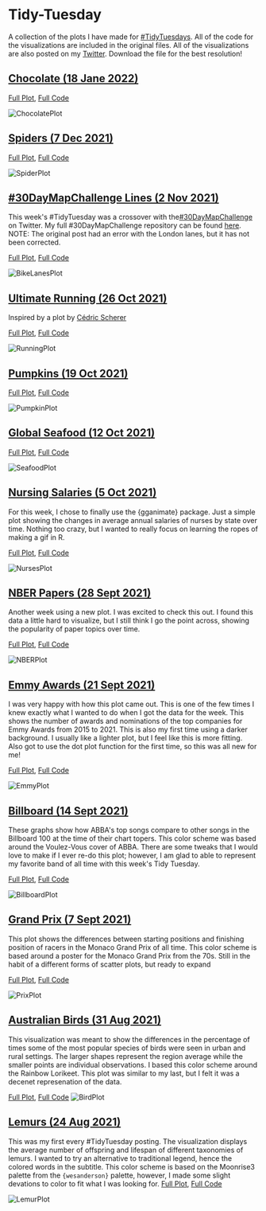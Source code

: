 # Tidy-Tuesday
A collection of the plots I have made for [#TidyTuesdays](https://github.com/rfordatascience/tidytuesday). All of the code for the visualizations are included in the original files. All of the visualizations are also posted on my [Twitter](https://twitter.com/BlakeRobMills). Download the file for the best resolution!

## [Chocolate (18 Jane 2022)](https://twitter.com/BlakeRobMills/status/1483827489331945480)

[Full Plot](https://raw.githubusercontent.com/BlakeRMills/TidyTuesday/main/2022/Chocolate%20(18%20Jan%202022)/Chocolate.png), [Full Code](https://github.com/BlakeRMills/TidyTuesday/blob/main/2022/Chocolate%20(18%20Jan%202022)/Chocolate%20(18%20Jan%202022).R)

![ChocolatePlot](https://raw.githubusercontent.com/BlakeRMills/TidyTuesday/main/2022/Chocolate%20(18%20Jan%202022)/Chocolate.png)



## [Spiders (7 Dec 2021)](https://twitter.com/BlakeRobMills/status/1468402777336565760)

[Full Plot](https://raw.githubusercontent.com/BlakeRMills/TidyTuesday/main/2021/Spiders%20(7%20Dec%202021)/Spiders.png), [Full Code](https://github.com/BlakeRMills/TidyTuesday/blob/main/2021/Spiders%20(7%20Dec%202021)/Spiders%20(7%20Dec%202021).R)

![SpiderPlot](https://raw.githubusercontent.com/BlakeRMills/TidyTuesday/main/2021/Spiders%20(7%20Dec%202021)/Spiders.png)


## [#30DayMapChallenge Lines (2 Nov 2021)](https://twitter.com/BlakeRobMills/status/1455691876091170820)
This week's #TidyTuesday was a crossover with the[#30DayMapChallenge](https://twitter.com/tjukanov) on Twitter. My full #30DayMapChallenge repository can be found [here](https://github.com/BlakeRMills/30DayMapChallenge). NOTE: The original post had an error with the London lanes, but it has not been corrected. 

[Full Plot](https://github.com/BlakeRMills/TidyTuesday/blob/main/2021/Map%20Challenge-Bike%20Lanes%20(2%20Nov%202021)/Day%202%20Lines%20Updated.png), [Full Code](https://github.com/BlakeRMills/TidyTuesday/blob/main/2021/Map%20Challenge-Bike%20Lanes%20(2%20Nov%202021)/Day%202%20(Lines).R)

![BikeLanesPlot](https://github.com/BlakeRMills/TidyTuesday/blob/main/2021/Map%20Challenge-Bike%20Lanes%20(2%20Nov%202021)/Day%202%20Lines%20Updated.png)



## [Ultimate Running (26 Oct 2021)](https://twitter.com/BlakeRobMills/status/1453207974646849537)
Inspired by a plot by [Cédric Scherer](https://www.behance.net/gallery/100683383/Travelling-to-Outer-Space)

[Full Plot](https://raw.githubusercontent.com/BlakeRMills/TidyTuesday/main/2021/Ultimate%20Running%20(26%20Oct%202021)/UltimateRunning.png), [Full Code](https://github.com/BlakeRMills/TidyTuesday/blob/main/2021/Ultimate%20Running%20(26%20Oct%202021)/Ultimate%20Running%20(26%20Oct%202021).R)

![RunningPlot](https://raw.githubusercontent.com/BlakeRMills/TidyTuesday/main/2021/Ultimate%20Running%20(26%20Oct%202021)/UltimateRunning.png)


## [Pumpkins (19 Oct 2021)](https://twitter.com/BlakeRobMills/status/1450653824545394690)

[Full Plot](https://raw.githubusercontent.com/BlakeRMills/TidyTuesday/main/2021/Pumpkins%20(19%20Oct%202021)/Pumpkins.png), [Full Code](https://github.com/BlakeRMills/TidyTuesday/blob/main/2021/Pumpkins%20(19%20Oct%202021)/Pumpkins%20(19%20Oct%202021).R)

![PumpkinPlot](https://raw.githubusercontent.com/BlakeRMills/TidyTuesday/main/2021/Pumpkins%20(19%20Oct%202021)/Pumpkins.png)


## [Global Seafood (12 Oct 2021)](https://twitter.com/BlakeRobMills/status/1448147215856377858)

[Full Plot](https://github.com/BlakeRMills/TidyTuesday/blob/main/2021/Global%20Seafood%20(12%20Oct%202021)/Production%20Plot.png), [Full Code](https://github.com/BlakeRMills/TidyTuesday/blob/main/2021/Global%20Seafood%20(12%20Oct%202021)/Global%20Seafood%20(12%20Oct%202021).R)

![SeafoodPlot](https://github.com/BlakeRMills/TidyTuesday/blob/main/2021/Global%20Seafood%20(12%20Oct%202021)/Production%20Plot.png)


## [Nursing Salaries (5 Oct 2021)](https://twitter.com/BlakeRobMills/status/1445624608099487747)
For this week, I chose to finally use the {gganimate} package. Just a simple plot showing the changes in average annual salaries of nurses by state over time. Nothing too crazy, but I wanted to really focus on learning the ropes of making a gif in R. 

[Full Plot](https://raw.githubusercontent.com/BlakeRMills/TidyTuesday/main/2021/Nurses%20(5%20Oct%202021)/NursesSalary.gif), [Full Code](https://github.com/BlakeRMills/TidyTuesday/blob/main/2021/Nurses%20(5%20Oct%202021)/Nurses%20(5%20Oct%202021).R)

![NursesPlot](https://raw.githubusercontent.com/BlakeRMills/TidyTuesday/main/2021/Nurses%20(5%20Oct%202021)/NursesSalary.gif)


## [NBER Papers (28 Sept 2021)](https://twitter.com/BlakeRobMills/status/1443047560034275329)
Another week using a new plot. I was excited to check this out. I found this data a little hard to visualize, but I still think I go the point across, showing the popularity of paper topics over time. 

[Full Plot](https://raw.githubusercontent.com/BlakeRMills/TidyTuesday/main/2021/NBER%20Papers%20(28%20Sept%202021)/NBER%20Popularity.png), [Full Code](https://github.com/BlakeRMills/TidyTuesday/blob/main/2021/NBER%20Papers%20(28%20Sept%202021)/NBER%20(28%20Sept%202021).R)

![NBERPlot](https://raw.githubusercontent.com/BlakeRMills/TidyTuesday/main/2021/NBER%20Papers%20(28%20Sept%202021)/NBER%20Popularity.png)


## [Emmy Awards (21 Sept 2021)](https://twitter.com/BlakeRobMills/status/1440524242416660493)
I was very happy with how this plot came out. This is one of the few times I knew exactly what I wanted to do when I got the data for the week. This shows the number of awards and nominations of the top companies for Emmy Awards from 2015 to 2021. This is also my first time using a darker background. I usually like a lighter plot, but I feel like this is more fitting. Also got to use the dot plot function for the first time, so this was all new for me!

[Full Plot](https://raw.githubusercontent.com/BlakeRMills/TidyTuesday/main/2021/Emmys%20(21%20Sept%202021)/EmmyPlot.png), [Full Code](https://github.com/BlakeRMills/TidyTuesday/blob/main/2021/Emmys%20(21%20Sept%202021)/Emmys%20(21%20Sept%202021).R)

![EmmyPlot](https://raw.githubusercontent.com/BlakeRMills/TidyTuesday/main/2021/Emmys%20(21%20Sept%202021)/EmmyPlot.png)

## [Billboard (14 Sept 2021)](https://twitter.com/BlakeRobMills/status/1438029819262947328)
These graphs show how ABBA's top songs compare to other songs in the Billboard 100 at the time of their chart topers. This color scheme was based around the Voulez-Vous cover of ABBA. There are some tweaks that I would love to make if I ever re-do this plot; however, I am glad to able to represent my favorite band of all time with this week's Tidy Tuesday.

[Full Plot](https://github.com/BlakeRMills/TidyTuesday/blob/main/2021/Billboard%20100%20(14%20Sept%202021)/Billboard.png), [Full Code](https://github.com/BlakeRMills/TidyTuesday/blob/main/2021/Billboard%20100%20(14%20Sept%202021)/Billboard%20100%20(14%20Sept%202021).R)

![BillboardPlot](https://github.com/BlakeRMills/TidyTuesday/blob/main/2021/Billboard%20100%20(14%20Sept%202021)/Billboard.png)

## [Grand Prix (7 Sept 2021)](https://twitter.com/BlakeRobMills/status/1435465430060130306)
This plot shows the differences between starting positions and finishing position of racers in the Monaco Grand Prix of all time. This color scheme is based around a poster for the Monaco Grand Prix from the 70s. Still in the habit of a different forms of scatter plots, but ready to expand

[Full Plot](https://raw.githubusercontent.com/BlakeRMills/TidyTuesday/main/2021/Grand%20Prix%20(7%20Sept%202021)/GrandPrix.png), [Full Code](https://github.com/BlakeRMills/TidyTuesday/blob/main/2021/Grand%20Prix%20(7%20Sept%202021)/TidyTuesday%209-7%20GrandPrix.R)

![PrixPlot](https://raw.githubusercontent.com/BlakeRMills/TidyTuesday/main/2021/Grand%20Prix%20(7%20Sept%202021)/GrandPrix.png)

## [Australian Birds (31 Aug 2021)](https://twitter.com/BlakeRobMills/status/1432853452418437125)
This visualization was meant to show the differences in the percentage of times some of the most popular species of birds were seen in urban and rural settings. The larger shapes represent the region average while the smaller points are individual observations. I based this color scheme around the Rainbow Lorikeet. This plot was similar to my last, but I felt it was a decenet represenation of the data. 

[Full Plot](https://raw.githubusercontent.com/BlakeRMills/TidyTuesday/main/2021/Australian%20Birds%20(31%20Aug%202021)/AustralianBirds.png), [Full Code](https://github.com/BlakeRMills/TidyTuesday/blob/main/2021/Australian%20Birds%20(31%20Aug%202021)/TIdyTuesday%2031%20Aug%202021.R)
![BirdPlot](https://raw.githubusercontent.com/BlakeRMills/TidyTuesday/main/2021/Australian%20Birds%20(31%20Aug%202021)/AustralianBirds.png)

## [Lemurs (24 Aug 2021)](https://twitter.com/BlakeRobMills/status/1430352785506193414)
This was my first every #TidyTuesday posting. The visualization displays the average number of offspring and lifespan of different taxonomies of lemurs. I wanted to try an alternative to traditional legend, hence the colored words in the subtitle. This color scheme is based on the Moonrise3 palette from the `{wesanderson}` palette, however, I made some slight devations to color to fit what I was looking for. [Full Plot](https://raw.githubusercontent.com/BlakeRMills/TidyTuesday/main/2021/Lemurs%20(24%20Aug%202021)/LemurPlot.png), [Full Code](https://github.com/BlakeRMills/TidyTuesday/blob/main/2021/Lemurs%20(24%20Aug%202021)/TidyTuesday%2024%20Aug%202021%20Lemurs.R)

![LemurPlot](https://user-images.githubusercontent.com/82824419/131133932-820940c7-80e4-4d69-ac36-8b199d5a224b.png)
